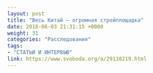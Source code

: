```yaml
---
layout: post
title: "Весь Китай – огромная стройплощадка"
date: 2018-06-03 21:31:15 +0000
weight: 31
categories: "Расследования"
tags:
- "СТАТЬИ И ИНТЕРВЬЮ"
link: https://www.svoboda.org/a/29138219.html
---
```

